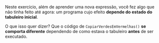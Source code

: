Neste exercício, além de aprender uma nova expressão, você fez algo que não tinha feito até agora: um programa cujo efeito **depende do estado do tabuleiro inicial**.

O que isso quer dizer? Que o código de `CopiarVerdesEmVermelhas()` **se comporta diferente** dependendo de como estava o tabuleiro **antes** de ser executado.
